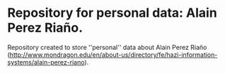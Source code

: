 Repository for personal data: Alain Perez Riaño.
===================

Repository created to store ''personal'' data about Alain Perez Riaño (http://www.mondragon.edu/en/about-us/directory/fe/hazi-information-systems/alain-perez-riano).
